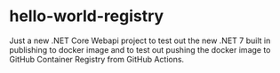 # hello-world-registry

Just a new .NET Core Webapi project to test out the new .NET 7 built in publishing to docker image and to test out pushing the docker image to GitHub Container Registry from GitHub Actions.
